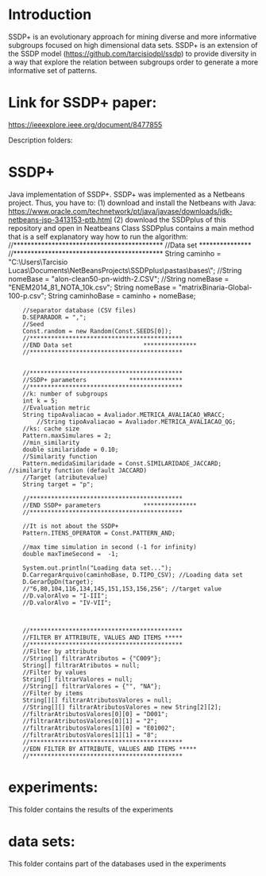 # Introduction
SSDP+ is an evolutionary approach for mining diverse and more informative subgroups focused on high dimensional data sets. 
SSDP+ is an extension of the SSDP model (https://github.com/tarcisiodpl/ssdp) to provide diversity in a way that explore the relation between subgroups order to generate a more informative set of patterns. 

# Link for SSDP+ paper: 
https://ieeexplore.ieee.org/document/8477855

Description folders:

# SSDP+
Java implementation of SSDP+.
SSDP+ was implemented as a Netbeans project. Thus, you have to:
(1) download and install the Netbeans with Java: https://www.oracle.com/technetwork/pt/java/javase/downloads/jdk-netbeans-jsp-3413153-ptb.html
(2) download the SSDPplus of this repository and open in Neatbeans
        Class SSDPplus contains a main method that is a self explanatory way how to run the algorithm:
//*******************************************
        //Data set                    ***************
        //*******************************************
        String caminho = "C:\\Users\\Tarcisio  Lucas\\Documents\\NetBeansProjects\\SSDPplus\\pastas\\bases\\"; 
        //String nomeBase = "alon-clean50-pn-width-2.CSV";
        //String nomeBase = "ENEM2014_81_NOTA_10k.csv";
        String nomeBase = "matrixBinaria-Global-100-p.csv";
        String caminhoBase = caminho + nomeBase;
       
        //separator database (CSV files)
        D.SEPARADOR = ","; 
        //Seed
        Const.random = new Random(Const.SEEDS[0]); 
        //*******************************************
        //END Data set                    ***************
        //*******************************************
        

        //*******************************************
        //SSDP+ parameters            ***************
        //*******************************************
        //k: number of subgroups
        int k = 5; 
        //Evaluation metric
        String tipoAvaliacao = Avaliador.METRICA_AVALIACAO_WRACC; 
            //String tipoAvaliacao = Avaliador.METRICA_AVALIACAO_QG;
        //ks: cache size
        Pattern.maxSimulares = 2; 
        //min_similarity
        double similaridade = 0.10;
        //Similarity function
        Pattern.medidaSimilaridade = Const.SIMILARIDADE_JACCARD; //similarity function (default JACCARD)
        //Target (atributevalue)
        String target = "p";
        
        //*******************************************
        //END SSDP+ parameters            ***************
        //*******************************************
        
        //It is not about the SSDP+
        Pattern.ITENS_OPERATOR = Const.PATTERN_AND;
        
        //max time simulation in second (-1 for infinity)
        double maxTimeSecond =  -1;      
        
        System.out.println("Loading data set...");
        D.CarregarArquivo(caminhoBase, D.TIPO_CSV); //Loading data set        
        D.GerarDpDn(target);
        //"6,80,104,116,134,145,151,153,156,256"; //target value
        //D.valorAlvo = "I-III";
        //D.valorAlvo = "IV-VII";
        
        
        
        //*******************************************
        //FILTER BY ATTRIBUTE, VALUES AND ITEMS *****
        //*******************************************
        //Filter by attribute
        //String[] filtrarAtributos = {"C009"};
        String[] filtrarAtributos = null;
        //Filter by values
        String[] filtrarValores = null;
        //String[] filtrarValores = {"", "NA"};
        //Filter by items
        String[][] filtrarAtributosValores = null;
        //String[][] filtrarAtributosValores = new String[2][2];
        //filtrarAtributosValores[0][0] = "D001";
        //filtrarAtributosValores[0][1] = "2";
        //filtrarAtributosValores[1][0] = "E01002";
        //filtrarAtributosValores[1][1] = "8";
        //*******************************************
        //EDN FILTER BY ATTRIBUTE, VALUES AND ITEMS *****
        //*******************************************
       
        

# experiments:
This folder contains the results of the experiments

# data sets:
This folder contains part of the databases used in the experiments
